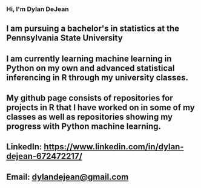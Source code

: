 ### Hi, I'm Dylan DeJean

## I am pursuing a bachelor's in statistics at the Pennsylvania State University
## I am currently learning machine learning in Python on my own and advanced statistical inferencing in R through my university classes.
## My github page consists of repositories for projects in R that I have worked on in some of my classes as well as repositories showing my progress with Python machine learning.
## LinkedIn: https://www.linkedin.com/in/dylan-dejean-672472217/
## Email: dylandejean@gmail.com


<!--
**dylandejean/dylandejean** is a ✨ _special_ ✨ repository because its `README.md` (this file) appears on your GitHub profile.

Here are some ideas to get you started:

- 🔭 I’m currently working on ...
- 🌱 I’m currently learning ...
- 👯 I’m looking to collaborate on ...
- 🤔 I’m looking for help with ...
- 💬 Ask me about ...
- 📫 How to reach me: ...
- 😄 Pronouns: ...
- ⚡ Fun fact: ...
-->
